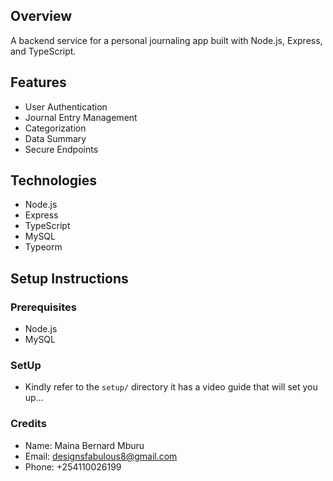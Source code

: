 ## Overview

A backend service for a personal journaling app built with Node.js, Express, and TypeScript.

## Features

- User Authentication
- Journal Entry Management
- Categorization
- Data Summary
- Secure Endpoints

## Technologies

- Node.js
- Express
- TypeScript
- MySQL
- Typeorm

## Setup Instructions

### Prerequisites

- Node.js
- MySQL

### SetUp

- Kindly refer to the `setup/` directory it has a video guide that will set you up...

### Credits

- Name: Maina Bernard Mburu
- Email: designsfabulous8@gmail.com
- Phone: +254110026199
